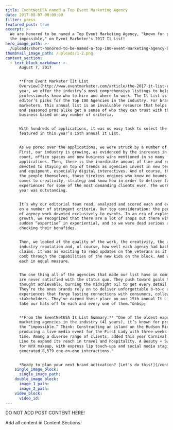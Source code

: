 ```yaml
---
title: EventNetUSA named a Top Event Marketing Agency
date: 2017-08-07 00:00:00
filter: press
featured_post: true
excerpt: >-
  We are honored to be named a Top Event Marketing Agency, "known for producing
  the impossible," on Event Marketer's 2017 It List!
hero_image_path: >-
  /uploads/short-honored-to-be-named-a-top-100-event-marketing-agency-by-eventmarketer-1.png
thumbnail_image_path: /uploads/1-2.png
content_section:
  - text_block_markdown: >-
      August 7, 2017


      **From Event Marketer [It List
      Overview](http://www.eventmarketer.com/article/the-2017-it-list-recognizing-the-top-100-event-agencies/):**&nbsp;"Every
      year, we offer the industry’s most comprehensive listings to help event
      professionals know who to hire and where to work. The It List is our
      editor’s picks for the Top 100 Agencies in the industry. For brand
      marketers, this annual list is an invaluable resource that helps newbies
      and seasoned pros alike get a sense of who they can trust with their
      business based on any number of criteria.


      With hundreds of applications, it was no easy task to select the agencies
      featured in this year’s 15th annual It List.


      As we pored over the applications, we were struck by a number of facts.
      First, our industry is growing, as evidenced by the increases in head
      count, office spaces and new business wins mentioned in so many
      applications. Then, there is the inordinate amount of time and resources
      devoted to staying on top of trends as agencies invest in new technologies
      and equipment, especially digital interactives. And of course, there are
      the people themselves, those tireless engines who know no bounds when it
      comes to creativity, strategy and know-how in order to deliver top-notch
      experiences for some of the most demanding clients ever. The work this
      year was outstanding.


      It’s why our editorial team read, analyzed and scored each and every entry
      on a number of stringent criteria. Our top consideration: the percentage
      of agency work devoted exclusively to events. In an era of explosive
      growth, we recognized that there are a lot of shops out there with a
      sudden “expertise” in experiential, and so we were dead serious about
      checking their bonafides.


      Then, we looked at the quality of the work, the creativity, the agency’s
      industry reputation and, of course, how well each agency had backed up its
      claims. It was as exciting to read updates on the veterans as it was to
      comb through the capabilities of the new kids on the block. And we weighed
      each in equal measure.


      The one thing all of the agencies that made our list have in common? They
      are never satisfied with the status quo. They push toward goals they never
      thought achievable, burning the midnight oil to get every detail right.
      They’re the ones brands rely on to deliver unforgettable b-to-c and b-to-b
      experiences that forge lasting connections with consumers, colleagues and
      stakeholders. They’ve earned their place on our 15th annual It List and we
      take our hats off to each and every one of them."&nbsp;


      **From the EventNetUSA It List Summary:** "One of the oldest experiential
      marketing agencies in the industry (41 years), it’s known for producing
      the “impossible.” Think: Constructing an island on the Hudson River, and
      producing a live media event for the First Lady with three-weeks lead
      time. Among a diverse range of clients, added this year Carnival Cruise
      Line to expand its reach in travel and hospitality. A Beauty + Swag truck
      for NYX makeup, with express lip touch-ups and social media staging,
      generated 8,579 one-on-one interactions."


      *Ready to plan your next brand activation? [Let's do this!](/contact/)*
    single_image_block:
      single_image_path:
    double_image_block:
      image_1_path:
      image_2_path:
    video_block:
      video_id:
---
```



DO NOT ADD POST CONTENT HERE!

Add all content in Content Sections.